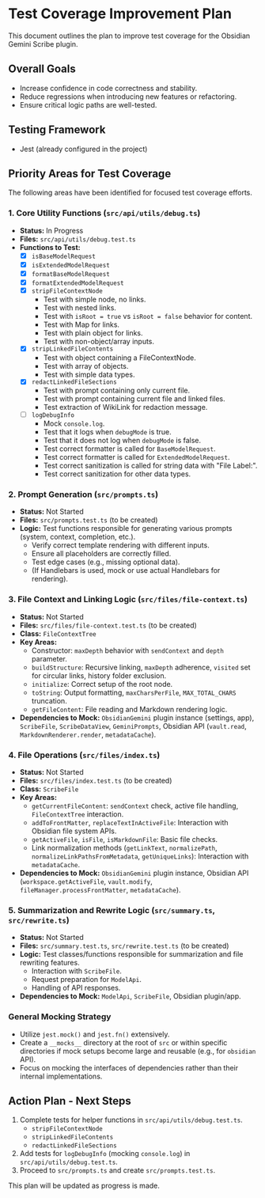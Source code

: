 # Test Coverage Improvement Plan

This document outlines the plan to improve test coverage for the Obsidian Gemini Scribe plugin.

## Overall Goals

- Increase confidence in code correctness and stability.
- Reduce regressions when introducing new features or refactoring.
- Ensure critical logic paths are well-tested.

## Testing Framework

- Jest (already configured in the project)

## Priority Areas for Test Coverage

The following areas have been identified for focused test coverage efforts.

### 1. Core Utility Functions (`src/api/utils/debug.ts`)

- **Status:** In Progress
- **Files:** `src/api/utils/debug.test.ts`
- **Functions to Test:**
  - [x] `isBaseModelRequest`
  - [x] `isExtendedModelRequest`
  - [x] `formatBaseModelRequest`
  - [x] `formatExtendedModelRequest`
  - [x] `stripFileContextNode`
    - Test with simple node, no links.
    - Test with nested links.
    - Test with `isRoot = true` vs `isRoot = false` behavior for content.
    - Test with Map for links.
    - Test with plain object for links.
    - Test with non-object/array inputs.
  - [x] `stripLinkedFileContents`
    - Test with object containing a FileContextNode.
    - Test with array of objects.
    - Test with simple data types.
  - [x] `redactLinkedFileSections`
    - Test with prompt containing only current file.
    - Test with prompt containing current file and linked files.
    - Test extraction of WikiLink for redaction message.
  - [ ] `logDebugInfo`
    - Mock `console.log`.
    - Test that it logs when `debugMode` is true.
    - Test that it does not log when `debugMode` is false.
    - Test correct formatter is called for `BaseModelRequest`.
    - Test correct formatter is called for `ExtendedModelRequest`.
    - Test correct sanitization is called for string data with "File Label:".
    - Test correct sanitization for other data types.

### 2. Prompt Generation (`src/prompts.ts`)

- **Status:** Not Started
- **Files:** `src/prompts.test.ts` (to be created)
- **Logic:** Test functions responsible for generating various prompts (system, context, completion, etc.).
  - Verify correct template rendering with different inputs.
  - Ensure all placeholders are correctly filled.
  - Test edge cases (e.g., missing optional data).
  - (If Handlebars is used, mock or use actual Handlebars for rendering).

### 3. File Context and Linking Logic (`src/files/file-context.ts`)

- **Status:** Not Started
- **Files:** `src/files/file-context.test.ts` (to be created)
- **Class:** `FileContextTree`
- **Key Areas:**
  - Constructor: `maxDepth` behavior with `sendContext` and `depth` parameter.
  - `buildStructure`: Recursive linking, `maxDepth` adherence, `visited` set for circular links, history folder exclusion.
  - `initialize`: Correct setup of the root node.
  - `toString`: Output formatting, `maxCharsPerFile`, `MAX_TOTAL_CHARS` truncation.
  - `getFileContent`: File reading and Markdown rendering logic.
- **Dependencies to Mock:** `ObsidianGemini` plugin instance (settings, app), `ScribeFile`, `ScribeDataView`, `GeminiPrompts`, Obsidian API (`vault.read`, `MarkdownRenderer.render`, `metadataCache`).

### 4. File Operations (`src/files/index.ts`)

- **Status:** Not Started
- **Files:** `src/files/index.test.ts` (to be created)
- **Class:** `ScribeFile`
- **Key Areas:**
  - `getCurrentFileContent`: `sendContext` check, active file handling, `FileContextTree` interaction.
  - `addToFrontMatter`, `replaceTextInActiveFile`: Interaction with Obsidian file system APIs.
  - `getActiveFile`, `isFile`, `isMarkdownFile`: Basic file checks.
  - Link normalization methods (`getLinkText`, `normalizePath`, `normalizeLinkPathsFromMetadata`, `getUniqueLinks`): Interaction with `metadataCache`.
- **Dependencies to Mock:** `ObsidianGemini` plugin instance, Obsidian API (`workspace.getActiveFile`, `vault.modify`, `fileManager.processFrontMatter`, `metadataCache`).

### 5. Summarization and Rewrite Logic (`src/summary.ts`, `src/rewrite.ts`)

- **Status:** Not Started
- **Files:** `src/summary.test.ts`, `src/rewrite.test.ts` (to be created)
- **Logic:** Test classes/functions responsible for summarization and file rewriting features.
  - Interaction with `ScribeFile`.
  - Request preparation for `ModelApi`.
  - Handling of API responses.
- **Dependencies to Mock:** `ModelApi`, `ScribeFile`, Obsidian plugin/app.

### General Mocking Strategy

- Utilize `jest.mock()` and `jest.fn()` extensively.
- Create a `__mocks__` directory at the root of `src` or within specific directories if mock setups become large and reusable (e.g., for `obsidian` API).
- Focus on mocking the interfaces of dependencies rather than their internal implementations.

## Action Plan - Next Steps

1.  Complete tests for helper functions in `src/api/utils/debug.test.ts`.
    - `stripFileContextNode`
    - `stripLinkedFileContents`
    - `redactLinkedFileSections`
2.  Add tests for `logDebugInfo` (mocking `console.log`) in `src/api/utils/debug.test.ts`.
3.  Proceed to `src/prompts.ts` and create `src/prompts.test.ts`.

This plan will be updated as progress is made.
